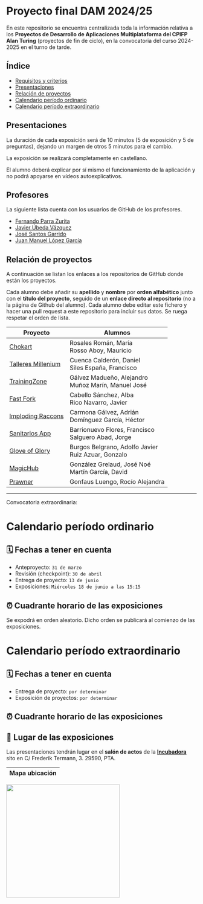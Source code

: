 # Proyecto final DAM 2024/25

En este repositorio se encuentra centralizada toda la información relativa a los **Proyectos de Desarrollo de Aplicaciones Multiplataforma del CPIFP Alan Turing** (proyectos de fin de ciclo), en la convocatoria del curso 2024-2025 en el turno de tarde.

## Índice

* [Requisitos y criterios](/criterios/generales.md)
* [Presentaciones](#presentaciones)
* [Relación de proyectos](#relación-de-proyectos)
* [Calendario período ordinario](#calendario-período-ordinario)
* [Calendario período extraordinario](#calendario-período-extraordinario)

## Presentaciones

La duración de cada exposición será de 10 minutos (5 de exposición y 5 de preguntas), dejando un margen de otros 5 minutos para el cambio.

La exposición se realizará completamente en castellano.

El alumno deberá explicar por sí mismo el funcionamiento de la aplicación y no podrá apoyarse en vídeos autoexplicativos.

## Profesores 
La siguiente lista cuenta con los usuarios de GitHub de los profesores.
* [Fernando Parra Zurita](https://github.com/fparzur) 
* [Javier Úbeda Vázquez](https://github.com/jubevaz228)
* [José Santos Garrido](https://github.com/jsangar251)
* [Juan Manuel López García](https://github.com/juanmanuel-5)

## Relación de proyectos

A continuación se listan los enlaces a los repositorios de GitHub donde están los proyectos. 

Cada alumno debe añadir su **apellido** y **nombre** por **orden alfabético** junto con el **título del proyecto**, seguido de un **enlace directo al repositorio** (no a la página de Github del alumno). 
Cada alumno debe editar este fichero y hacer una pull request a este repositorio para incluir sus datos. Se ruega respetar el orden de lista.

| Proyecto | Alumnos |
|-----------------------------------------------------------------------------------| ---------------------------|
| [Chokart](https://github.com/moguism/Chokart)                                     | Rosales Román, María <br/> Rosso Aboy, Mauricio |
| [Talleres Millenium](https://github.com/dcuecal515/TalleresMilleniumRep)          | Cuenca Calderón, Daniel <br/> Siles España, Francisco |
| [TrainingZone](https://github.com/manugym/training-zone)                          | Gálvez Madueño, Alejandro <br/> Muñoz Marín, Manuel José |
| [Fast Fork](https://github.com/javirkdev/fast-fork)                               | Cabello Sánchez, Alba <br/> Rico Navarro, Javier |
| [Imploding Raccons](https://github.com/Adricarmona/TFG_ImplodingRacoon/tree/main) | Carmona Gálvez, Adrián <br/> Domínguez García, Héctor |
| [Sanitarios App](https://github.com/pacobarrionuevo/TFG_PacoSalguero)             | Barrionuevo Flores, Francisco <br/> Salguero Abad, Jorge |
| [Glove of Glory](https://github.com/Fito-9/Glove-of-Glory)                        | Burgos Belgrano, Adolfo Javier <br/> Ruiz Azuar, Gonzalo |
| [MagicHub](https://github.com/GarciByte/TFG_MagicApp/tree/main)                   | González Grelaud, José Noé <br/> Martín García, David |
| [Prawner](https://github.com/rocigonf/tfg-prawner)                                | Gonfaus Luengo, Rocío Alejandra |

----------------------------------
Convocatoria extraordinaria:

# Calendario período ordinario

## 🗓️ Fechas a tener en cuenta
* Anteproyecto: `31 de marzo`
* Revisión (checkpoint): `30 de abril`
* Entrega de proyecto: `13 de junio`
* Exposiciones: `Miércoles 18 de junio a las 15:15`

## ⏰ Cuadrante horario de las exposiciones
Se expodrá en orden aleatorio. Dicho orden se publicará al comienzo de las exposiciones.

# Calendario período extraordinario

##  🗓️ Fechas a tener en cuenta 
* Entrega de proyecto: `por determinar`
* Exposición de proyectos: `por determinar`

## ⏰ Cuadrante horario de las exposiciones



## :school: Lugar de las exposiciones
Las presentaciones tendrán lugar en el **salón de actos** de la [**Incubadora**](https://goo.gl/maps/VGMpWnnpCZJQbP21A) sito en C/ Frederik Termann, 3. 29590, PTA.

Mapa ubicación             | 
:-------------------------:|
<a href="https://goo.gl/maps/VGMpWnnpCZJQbP21A" target="_blank">
  <img src="https://github.com/IESCampanillas/proyectos-dam-2021/blob/master/IESCFP_mapa_ubicacion.png" width="300" />
</a>
